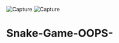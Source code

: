 ![Capture](https://user-images.githubusercontent.com/74424163/186837143-0f16c086-d3e4-4c18-8e54-3b487631dd85.PNG)
![Capture](https://user-images.githubusercontent.com/74424163/186837172-57d619d8-f912-42bd-95d1-31e39bd8dd8e.PNG)
# Snake-Game-OOPS-

